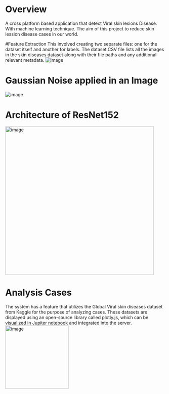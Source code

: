 # Overview
A cross platform based application that detect Viral skin lesions Disease. With machine learning technique. The aim of this project to reduce skin lession disease cases in our world.

#Feature Extraction
This involved creating two separate files: one for the dataset itself and another for labels. The dataset CSV file lists all the images in the skin diseases dataset along with their file paths and any additional relevant metadata. 
![image](https://github.com/jnsgbmn/-Skin-Disease-Identification-Skin-Disease-Identification-through-Image-Classification-and-Segmentat/assets/102467227/e521327a-2726-4cf2-ba41-5b76a41c1794)


# Gaussian Noise applied in an Image
![image](https://github.com/jnsgbmn/-Skin-Disease-Identification-Skin-Disease-Identification-through-Image-Classification-and-Segmentat/assets/102467227/9d0d4e10-cd83-491d-9a89-3e75b3c807d1)


# Architecture of ResNet152 
<img width="469" alt="image" src="https://github.com/jnsgbmn/-Skin-Disease-Identification-Skin-Disease-Identification-through-Image-Classification-and-Segmentat/assets/102467227/a8d6d4ee-057e-4373-af26-567e1350727c">

# Analysis Cases
The system has a feature that utilizes the Global Viral skin diseases dataset from Kaggle for the purpose of analyzing cases. These datasets are displayed using an open-source library called plotly.js, which can be visualized in Jupiter notebook and integrated into the server.
 <img width="200" alt="image" src="https://github.com/jnsgbmn/-Skin-Disease-Identification-Skin-Disease-Identification-through-Image-Classification-and-Segmentat/assets/102467227/12d87abe-ab5b-44d6-bbb1-1ac708cea0cb">



